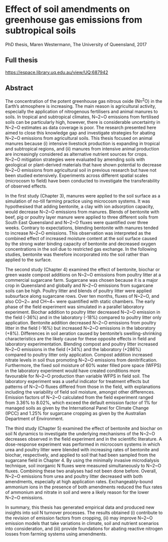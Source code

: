 # Effect of soil amendments on greenhouse gas emissions from subtropical soils

PhD thesis, Maren Westermann, The University of Queensland, 2017

## Full thesis

https://espace.library.uq.edu.au/view/UQ:687942

## Abstract 

The concentration of the potent greenhouse gas nitrous oxide (Nn<sup>2</sup>O) in the Earth’s atmosphere is
increasing. The main reason is agricultural activity, especially the application of nitrogenous
fertilisers and animal manures to soils. In tropical and subtropical climates, N~2~O emissions from
fertilised soils can be particularly high, however, there is considerable uncertainty in N~2~O estimates
as data coverage is poor. The research presented here aimed to close this knowledge gap and
investigate strategies for abating N~2~O emissions from agricultural soils. This thesis focused on
animal manures because (i) intensive livestock production is expanding in tropical and subtropical
regions, and (ii) manures from intensive animal production are increasingly considered as
alternative nutrient sources for crops. N~2~O mitigation strategies were evaluated by amending soils
with geological or plant-derived materials that have shown potential to decrease N~2~O emissions
from agricultural soil in previous research but have not been studied extensively. Experiments
across different spatial scales (microcosm to field) have been conducted to investigate the
transferability of observed effects.

In the first study (Chapter 3), manures were applied to the soil surface as a simulation of no-till
farming practice using microcosm systems. It was hypothesised that adding bentonite, a clay with
ion adsorption capacity, would decrease N~2~O emissions from manures. Blends of bentonite with
beef, pig or poultry layer manure were applied to three different soils from South East Queensland
and N~2~O fluxes were quantified over three weeks. Contrary to expectations, blending bentonite with
manures tended to increase N~2~O emissions. This observation was interpreted as the combined effect
of increased moisture content at the soil surface caused by the strong water binding capacity of
bentonite and decreased oxygen concentrations in the soil due to restricted gas exchange. In the
following studies, bentonite was therefore incorporated into the soil rather than applied to the
surface.

The second study (Chapter 4) examined the effect of bentonite, biochar or green waste compost
additions on N~2~O emissions from poultry litter at a commercial sugarcane farm. Sugarcane was
chosen because it is a major crop in Queensland and globally and N~2~O emissions from sugarcane
soils can be high. Poultry litter and blends of poultry litter were applied subsurface along sugarcane
rows. Over ten months, fluxes of N~2~O, and also CO~2~ and CH~4~ were quantified with static chambers.
The early phase of the field experiment was simulated in a parallel laboratory experiment. Biochar
addition to poultry litter decreased N~2~O emission in the field (-36%) and in the laboratory (-18%)
compared to poultry litter only application. Bentonite addition decreased N~2~O emissions from
poultry litter in the field (-16%) but increased N~2~O emissions in the laboratory (+8%). Differences
in soil aeration caused by bentonite’s swelling-shrinking characteristics are the likely cause for 
these opposite effects in field and laboratory experimentation. Blending compost and poultry litter
increased N~2~O emissions in the field (+34%) and the laboratory (+286%) compared to poultry litter
only application. Compost addition increased nitrate levels in soil thus promoting N~2~O emissions
from denitrification. Furthermore, the fixed soil moisture of 60% water filled pore space (WFPS) in
the laboratory experiment would have created conditions more favourable for N~2~O production than
variable WFPS in field soil. The laboratory experiment was a useful indicator for treatment effects
but patterns of N~2~O fluxes differed from those in the field, with explanations including the
variability of field soil moisture, amongst other differences. Emission factors of N~2~O calculated
from the field experiment ranged from 3.36% to 8.02%, which exceed the default emission factor of
1% for managed soils as given by the International Panel for Climate Change (IPCC) and 1.25% for
sugarcane cropping as given by the Australian Department of Environment.

The third study (Chapter 5) examined the effect of bentonite and biochar on soil N dynamics to
investigate the underlying mechanisms of the N~2~O decreases observed in the field experiment and in
the scientific literature. A dose-response experiment was performed in microcosm systems in which
urea and poultry litter were blended with increasing rates of bentonite and biochar, respectively, and
applied to soil that had been sampled from the sugarcane field in Chapter 4. By using the minimally
invasive microdialysis technique, soil inorganic N fluxes were measured simultaneously to N~2~O
fluxes. Combining these two analyses had not been done before. Overall, N~2~O emissions from urea
and poultry litter decreased with both amendments, especially at high application rates.
Exchangeably-bound ammonium ions in the presence of both amendments reduced the flux rates of
ammonium and nitrate in soil and were a likely reason for the lower N~2~O emissions.

In summary, this thesis has generated empirical data and produced new insights into soil N turnover
processes. The results obtained (i) contribute to the revision of emission factors from cropping, (ii)
may improve N~2~O emission models that take variations in climate, soil and nutrient scenarios into
consideration, and (iii) provide foundations for abating reactive nitrogen losses from farming
systems using amendments.
